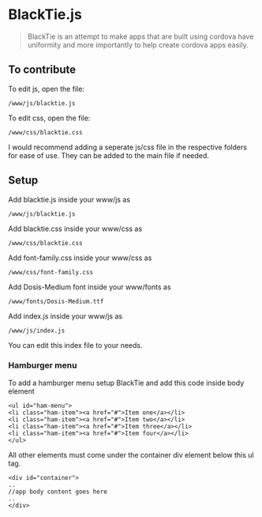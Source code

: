 # BlackTie.js

> BlackTie is an attempt to make apps that are built using cordova have uniformity and more importantly to help create cordova apps easily.

## To contribute

To edit js, open the file:

    /www/js/blacktie.js

To edit css, open the file:

    /www/css/blacktie.css

I would recommend adding a seperate js/css file in the respective folders for ease of use. They can be added to the main file if needed.

## Setup

Add blacktie.js inside your www/js as

    /www/js/blacktie.js

Add blacktie.css inside your www/css as

    /www/css/blacktie.css

Add font-family.css inside your www/css as

    /www/css/font-family.css

Add Dosis-Medium font inside your www/fonts as

    /www/fonts/Dosis-Medium.ttf

Add index.js inside your www/js as

    /www/js/index.js

You can edit this index file to your needs.

### Hamburger menu

To add a hamburger menu setup BlackTie and add this code inside body element

    <ul id="ham-menu">
    <li class="ham-item"><a href="#">Item one</a></li>
    <li class="ham-item"><a href="#">Item two</a></li>
    <li class="ham-item"><a href="#">Item three</a></li>
    <li class="ham-item"><a href="#">Item four</a></li>
    </ul>
    
All other elements must come under the container div element below this ul tag.

    <div id="container">
    ..
    //app body content goes here
    ..
    </div>
